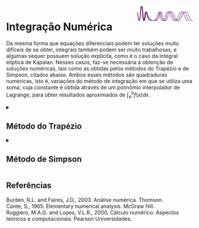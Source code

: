 <img align="right" alt="ilum" height="40" width="150" src="https://github.com/pedrozanineli/pcd.github.io/blob/main/logo1.png">

# Integração Numérica

Da mesma forma que equações diferenciais podem ter soluções muito difíceis de se obter, integrais também podem ser muito trabalhosas, e algumas sequer possuem solução explícita, como é o caso da integral elíptica de Kapalan. Nesses casos, faz-se necessária a obtenção de soluções numéricas, tais como as obtidas pelos métodos do Trapézio e de Simpson, citados abaixo.
Ambos esses métodos são quadraduras numéricas, isto é, variações do método de integração em que se utiliza uma soma, cuja constante é obtida através de um polinômio interpolador de Lagrange, para obter resultados aproximados de $\int_{a}^{b}f(x)dx$.

<details><summary><h2><b> Método do Trapézio</h2></b></summary>
Em python, o Método do Trapézio pode ser implementado pelo código abaixo, presente no jupyter notebook [Metodo do Trapézio](https://github.com/benetao/Analise_numerica/blob/main/Solu%C3%A7%C3%B5es%20Num%C3%A9ricas%20para%20EDOs/Metodo_do_Trapezio.ipynb) dessa pasta:

```python
def metodo_do_trapezio(f, a, b):
    """
    Argumentos: 
    f= função da qual a aproximação da integral será calculada
    a= limite inferior da integral
    b= limite superior da integral
    
    Retorna:
    
    Aproximação da integral pelo método do trapézio
    """
    h = abs(b - a)
    integral = (f(a) + f(b)) / 2 * h

    return integral
 ```
  ### Representação Geométrica
 </details>
 <details><summary><h2><b> Método de Simpson</h2></b></summary>
 Terço de Simpson: ponto inicial, ponto final e ponto intermediário
  $\frac{h}{3}[f(x_0) + 4f(x_1) + f(x_2)]$
 </details>
 
## Referências
Burden, R.L. and Faires, J.D., 2003. Análise numérica. Thomson. <br />
Conte, S., 1965. Elementary numerical analysis. McGraw Hill. <br />
Ruggiero, M.A.G. and Lopes, V.L.R., 2000. Cálculo numérico: Aspectos teóricos e computacionais. Pearson Universidades.

</p>


